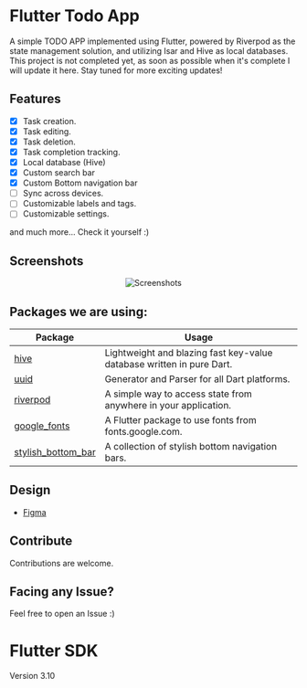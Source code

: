 # Flutter Todo App

A simple TODO APP implemented using Flutter, powered by Riverpod as the state management solution, and utilizing Isar and Hive as local databases. This project is not completed yet, as soon as possible when it's complete I will update it here. Stay tuned for more exciting updates!

## Features

- [x] Task creation.
- [x] Task editing.
- [x] Task deletion.
- [x] Task completion tracking.
- [x] Local database (Hive)
- [x] Custom search bar
- [x] Custom Bottom navigation bar
- [ ] Sync across devices.
- [ ] Customizable labels and tags.
- [ ] Customizable settings.

and much more...
Check it yourself :)

## Screenshots

<p align="center">
  <img src="https://i.imgur.com/39QVqTZ.jpg" alt="Screenshots">
</p>


## Packages we are using:

Package | Usage
------------ | -------------
[hive](https://pub.dev/packages/hive) | Lightweight and blazing fast key-value database written in pure Dart.
[uuid](https://pub.dev/packages/uuid) | Generator and Parser for all Dart platforms.
[riverpod](https://pub.dev/packages/riverpod) | A simple way to access state from anywhere in your application.
[google_fonts](https://pub.dev/packages/google_fonts) | A Flutter package to use fonts from fonts.google.com.
[stylish_bottom_bar](https://pub.dev/packages/stylish_bottom_bar) | A collection of stylish bottom navigation bars.

## Design
- [Figma](https://www.figma.com/community/file/1124394532783501567)

## Contribute

Contributions are welcome.

## Facing any Issue?

Feel free to open an Issue :)

# Flutter SDK
Version 3.10
